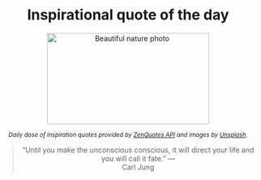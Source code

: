 
<div align="center">

# Inspirational quote of the day

<img src="./data/photo.jpeg" alt="Beautiful nature photo" width="320" height="180">

<sub><i>Daily dose of inspiration quotes provided by [ZenQuotes API](https://zenquotes.io/) and images by [Unsplash](https://unsplash.com/).</i></sub>


<blockquote>&ldquo;Until you make the unconscious conscious, it will direct your life and you will call it fate.&rdquo; &mdash; <footer>Carl Jung</footer></blockquote>

</div>

